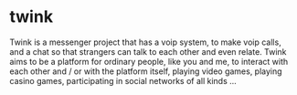 # twink
Twink is a messenger project that has a voip system, to make voip calls, and a chat so that strangers can talk to each other and even relate. Twink aims to be a platform for ordinary people, like you and me, to interact with each other and / or with the platform itself, playing video games, playing casino games, participating in social networks of all kinds ...
